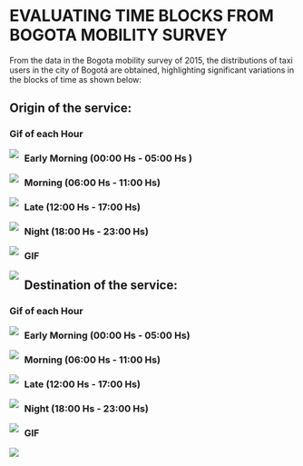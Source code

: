 # EVALUATING TIME BLOCKS FROM BOGOTA MOBILITY SURVEY

From the data in the Bogota mobility survey of 2015, the distributions of taxi users in the city of Bogotá are obtained, highlighting significant variations in the blocks of time as shown below:

## Origin of the service:

### Gif of each Hour

<img src='./imgs/Bivariate graphs/Per hour/Origin/GIF_ORI.png'
     style="float: left; margin-right: 10px;" />

### Early Morning (00:00 Hs - 05:00 Hs )

<img src=".\imgs\Bivariate graphs\Time Blocks\Origin\early_morning.png"
     style="float: left; margin-right: 10px;" />

### Morning (06:00 Hs - 11:00 Hs)

<img src=".\imgs\Bivariate graphs\Time Blocks\Origin\morning.png"
	 style="float: left; margin-right: 10px;" />

### Late (12:00 Hs - 17:00 Hs)

<img src=".\imgs\Bivariate graphs\Time Blocks\Origin\late.png"
     style="float: left; margin-right: 10px;" />

### Night (18:00 Hs - 23:00 Hs)

<img src=".\imgs\Bivariate graphs\Time Blocks\Origin\night.png"
     style="float: left; margin-right: 10px;" />

### GIF

<img src=".\imgs\Bivariate graphs\Time Blocks\Origin\animTimeORI.png"
     style="float: left; margin-right: 10px;" />

## Destination of the service:

### Gif of each Hour

<img src='./imgs/Bivariate graphs/Per hour/Arrive/GIF_ARR.png'
     style="float: left; margin-right: 10px;" />

### Early Morning (00:00 Hs - 05:00 Hs)

<img src=".\imgs\Bivariate graphs\Time Blocks\Arrive\early_morning.png"
     style="float: left; margin-right: 10px;" />

### Morning (06:00 Hs - 11:00 Hs)

<img src=".\imgs\Bivariate graphs\Time Blocks\Arrive\morning.png"
     style="float: left; margin-right: 10px;" />

### Late (12:00 Hs - 17:00 Hs)

<img src=".\imgs\Bivariate graphs\Time Blocks\Arrive\late.png"
     style="float: left; margin-right: 10px;" />

### Night (18:00 Hs - 23:00 Hs)

<img src=".\imgs\Bivariate graphs\Time Blocks\Arrive\night.png"
     style="float: left; margin-right: 10px;" />

### GIF

<img src=".\imgs\Bivariate graphs\Time Blocks\Arrive\animTimeARR.png"
     style="float: left; margin-right: 10px;" />


